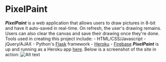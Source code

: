 # PixelPaint
_**PixelPaint**_ is a web application that allows users to draw pictures in 8-bit and have it auto-saved in real-time. On refresh, the user's drawing remains. Users can also clear the canvas and save their drawing once they're done.
Tools used in creating this project include:
	- HTML/CSS/Javascript
	- jQuery/AJAX
	- Python's [Flask](http://flask.pocoo.org/) framework
    - [Heroku](https://www.heroku.com/)
    - [Firebase](https://www.firebase.com/)
_**PixelPaint**_ is up and running as a Heroku app [here](http://pixelpaint.herokuapp.com/). Below is a screenshot of the site in action:
![Alt text](site/static/index.png?raw=true "PixelPaint")

